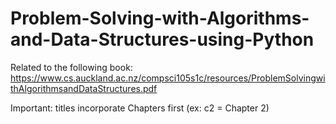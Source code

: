 # Problem-Solving-with-Algorithms-and-Data-Structures-using-Python
Related to the following book: https://www.cs.auckland.ac.nz/compsci105s1c/resources/ProblemSolvingwithAlgorithmsandDataStructures.pdf

Important: titles incorporate Chapters first (ex: c2 = Chapter 2)
